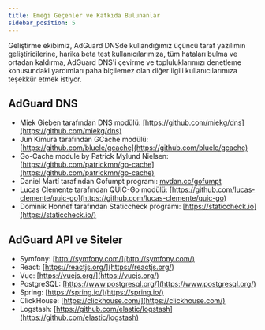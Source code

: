 ```yaml
---
title: Emeği Geçenler ve Katkıda Bulunanlar
sidebar_position: 5
---
```


Geliştirme ekibimiz, AdGuard DNSde kullandığımız üçüncü taraf yazılımın geliştiricilerine, harika beta test kullanıcılarımıza, tüm hataları bulma ve ortadan kaldırma, AdGuard DNS'i çevirme ve topluluklarımızı denetleme konusundaki yardımları paha biçilemez olan diğer ilgili kullanıcılarımıza teşekkür etmek istiyor.

## AdGuard DNS

* Miek Gieben tarafından DNS modülü: [https://github.com/miekg/dns](https://github.com/miekg/dns)
* Jun Kimura tarafından GCache modülü: [https://github.com/bluele/gcache](https://github.com/bluele/gcache)
* Go-Cache module by Patrick Mylund Nielsen: [https://github.com/patrickmn/go-cache](https://github.com/patrickmn/go-cache)
* Daniel Martí tarafından Gofumpt programı: [mvdan.cc/gofumpt](https://github.com/mvdan/gofumpt)
* Lucas Clemente tarafından QUIC-Go modülü: [https://github.com/lucas-clemente/quic-go](https://github.com/lucas-clemente/quic-go)
* Dominik Honnef tarafından Staticcheck programı: [https://staticcheck.io](https://staticcheck.io/)

## AdGuard API ve Siteler

* Symfony: [http://symfony.com/](http://symfony.com/)
* React: [https://reactjs.org/](https://reactjs.org/)
* Vue: [https://vuejs.org/](https://vuejs.org/)
* PostgreSQL: [https://www.postgresql.org/](https://www.postgresql.org/)
* Spring: [https://spring.io/](https://spring.io/)
* ClickHouse: [https://clickhouse.com/](https://clickhouse.com/)
* Logstash: [https://github.com/elastic/logstash](https://github.com/elastic/logstash)
